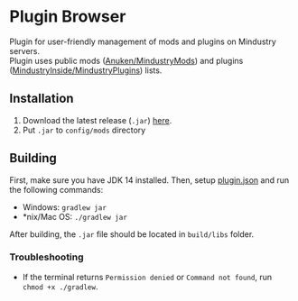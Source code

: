 # Plugin Browser

Plugin for user-friendly management of mods and plugins on Mindustry servers. <br>
Plugin uses public mods ([Anuken/MindustryMods](https://github.com/Anuken/MindustryMods)) and plugins ([MindustryInside/MindustryPlugins](https://github.com/MindustryInside/MindustryPlugins)) lists.

## Installation

1. Download the latest release (`.jar`) [here](https://github.com/MindustryInside/PluginBrowser/releases/latest).
2. Put `.jar` to `config/mods` directory

## Building

First, make sure you have JDK 14 installed. Then, setup [plugin.json](src/main/resources/plugin.json) and run the following commands:

* Windows: `gradlew jar`
* *nix/Mac OS: `./gradlew jar`
  
After building, the `.jar` file should be located in `build/libs` folder.

### Troubleshooting

* If the terminal returns `Permission denied` or `Command not found`, run `chmod +x ./gradlew`.
